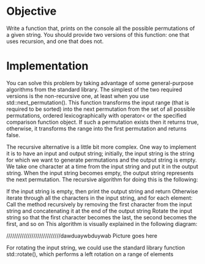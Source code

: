 # Objective

Write a function that, prints on the console all the possible permutations of a given string. You should provide two versions of this function: one that uses recursion, and one that does not.

# Implementation

You can solve this problem by taking advantage of some general-purpose algorithms from the standard library. The simplest of the two required versions is the non-recursive one, at least when you use std::next_permutation(). This function transforms the input range (that is required to be sorted) into the next permutation from the set of all possible permutations, ordered lexicographically with operator< or the specified comparison function object. If such a permutation exists then it returns true, otherwise, it transforms the range into the first permutation and returns false.

The recursive alternative is a little bit more complex. One way to implement it is to have an input and output string; initially, the input string is the string for which we want to generate permutations and the output string is empty. We take one character at a time from the input string and put it in the output string. When the input string becomes empty, the output string represents the next permutation. The recursive algorithm for doing this is the following:

If the input string is empty, then print the output string and return
Otherwise iterate through all the characters in the input string, and for each element:
Call the method recursively by removing the first character from the input string and concatenating it at the end of the output string
Rotate the input string so that the first character becomes the last, the second becomes the first, and so on
This algorithm is visually explained in the following diagram:

////////////////////////////dawduaywbduywab Picture goes here

For rotating the input string, we could use the standard library function std::rotate(), which performs a left rotation on a range of elements